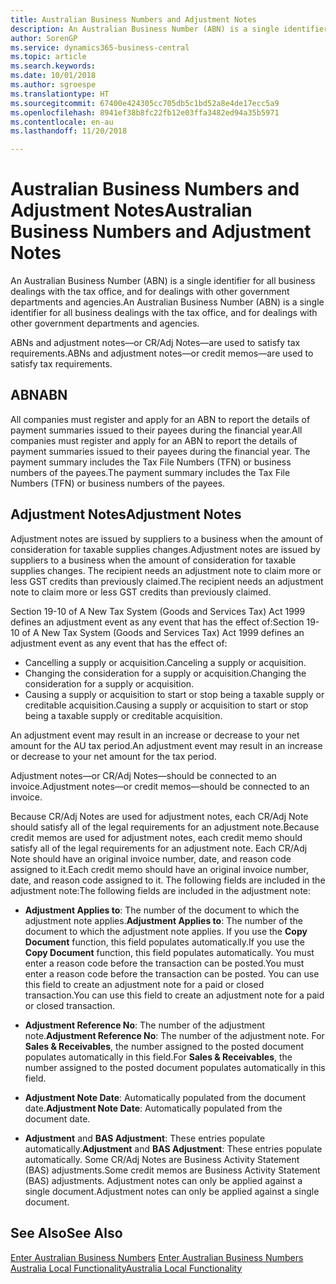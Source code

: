 ```yaml
---
title: Australian Business Numbers and Adjustment Notes
description: An Australian Business Number (ABN) is a single identifier for all business dealings with the tax office, and for dealings with other government departments and agencies.
author: SorenGP
ms.service: dynamics365-business-central
ms.topic: article
ms.search.keywords: 
ms.date: 10/01/2018
ms.author: sgroespe
ms.translationtype: HT
ms.sourcegitcommit: 67400e424305cc705db5c1bd52a8e4de17ecc5a9
ms.openlocfilehash: 8941ef38b8fc22fb12e03ffa3482ed94a35b5971
ms.contentlocale: en-au
ms.lasthandoff: 11/20/2018

---
```

# <a name="australian-business-numbers-and-adjustment-notes"></a><span data-ttu-id="61689-103">Australian Business Numbers and Adjustment Notes</span><span class="sxs-lookup"><span data-stu-id="61689-103">Australian Business Numbers and Adjustment Notes</span></span>
<span data-ttu-id="61689-104">An Australian Business Number (ABN) is a single identifier for all business dealings with the tax office, and for dealings with other government departments and agencies.</span><span class="sxs-lookup"><span data-stu-id="61689-104">An Australian Business Number (ABN) is a single identifier for all business dealings with the tax office, and for dealings with other government departments and agencies.</span></span>  

 <span data-ttu-id="61689-105">ABNs and adjustment notes—or CR/Adj Notes—are used to satisfy tax requirements.</span><span class="sxs-lookup"><span data-stu-id="61689-105">ABNs and adjustment notes—or credit memos—are used to satisfy tax requirements.</span></span>  

## <a name="abn"></a><span data-ttu-id="61689-106">ABN</span><span class="sxs-lookup"><span data-stu-id="61689-106">ABN</span></span>  
 <span data-ttu-id="61689-107">All companies must register and apply for an ABN to report the details of payment summaries issued to their payees during the financial year.</span><span class="sxs-lookup"><span data-stu-id="61689-107">All companies must register and apply for an ABN to report the details of payment summaries issued to their payees during the financial year.</span></span> <span data-ttu-id="61689-108">The payment summary includes the Tax File Numbers (TFN) or business numbers of the payees.</span><span class="sxs-lookup"><span data-stu-id="61689-108">The payment summary includes the Tax File Numbers (TFN) or business numbers of the payees.</span></span>  

## <a name="adjustment-notes"></a><span data-ttu-id="61689-109">Adjustment Notes</span><span class="sxs-lookup"><span data-stu-id="61689-109">Adjustment Notes</span></span>  
 <span data-ttu-id="61689-110">Adjustment notes are issued by suppliers to a business when the amount of consideration for taxable supplies changes.</span><span class="sxs-lookup"><span data-stu-id="61689-110">Adjustment notes are issued by suppliers to a business when the amount of consideration for taxable supplies changes.</span></span> <span data-ttu-id="61689-111">The recipient needs an adjustment note to claim more or less GST credits than previously claimed.</span><span class="sxs-lookup"><span data-stu-id="61689-111">The recipient needs an adjustment note to claim more or less GST credits than previously claimed.</span></span>  

 <span data-ttu-id="61689-112">Section 19-10 of A New Tax System (Goods and Services Tax) Act 1999 defines an adjustment event as any event that has the effect of:</span><span class="sxs-lookup"><span data-stu-id="61689-112">Section 19-10 of A New Tax System (Goods and Services Tax) Act 1999 defines an adjustment event as any event that has the effect of:</span></span>  

-   <span data-ttu-id="61689-113">Cancelling a supply or acquisition.</span><span class="sxs-lookup"><span data-stu-id="61689-113">Canceling a supply or acquisition.</span></span>  
-   <span data-ttu-id="61689-114">Changing the consideration for a supply or acquisition.</span><span class="sxs-lookup"><span data-stu-id="61689-114">Changing the consideration for a supply or acquisition.</span></span>  
-   <span data-ttu-id="61689-115">Causing a supply or acquisition to start or stop being a taxable supply or creditable acquisition.</span><span class="sxs-lookup"><span data-stu-id="61689-115">Causing a supply or acquisition to start or stop being a taxable supply or creditable acquisition.</span></span>  

<span data-ttu-id="61689-116">An adjustment event may result in an increase or decrease to your net amount for the AU tax period.</span><span class="sxs-lookup"><span data-stu-id="61689-116">An adjustment event may result in an increase or decrease to your net amount for the tax period.</span></span>  

<span data-ttu-id="61689-117">Adjustment notes—or CR/Adj Notes—should be connected to an invoice.</span><span class="sxs-lookup"><span data-stu-id="61689-117">Adjustment notes—or credit memos—should be connected to an invoice.</span></span>  

<span data-ttu-id="61689-118">Because CR/Adj Notes are used for adjustment notes, each CR/Adj Note should satisfy all of the legal requirements for an adjustment note.</span><span class="sxs-lookup"><span data-stu-id="61689-118">Because credit memos are used for adjustment notes, each credit memo should satisfy all of the legal requirements for an adjustment note.</span></span> <span data-ttu-id="61689-119">Each CR/Adj Note should have an original invoice number, date, and reason code assigned to it.</span><span class="sxs-lookup"><span data-stu-id="61689-119">Each credit memo should have an original invoice number, date, and reason code assigned to it.</span></span> <span data-ttu-id="61689-120">The following fields are included in the adjustment note:</span><span class="sxs-lookup"><span data-stu-id="61689-120">The following fields are included in the adjustment note:</span></span>  

- <span data-ttu-id="61689-121">**Adjustment Applies to**: The number of the document to which the adjustment note applies.</span><span class="sxs-lookup"><span data-stu-id="61689-121">**Adjustment Applies to**: The number of the document to which the adjustment note applies.</span></span> <span data-ttu-id="61689-122">If you use the **Copy Document** function, this field populates automatically.</span><span class="sxs-lookup"><span data-stu-id="61689-122">If you use the **Copy Document** function, this field populates automatically.</span></span> <span data-ttu-id="61689-123">You must enter a reason code before the transaction can be posted.</span><span class="sxs-lookup"><span data-stu-id="61689-123">You must enter a reason code before the transaction can be posted.</span></span> <span data-ttu-id="61689-124">You can use this field to create an adjustment note for a paid or closed transaction.</span><span class="sxs-lookup"><span data-stu-id="61689-124">You can use this field to create an adjustment note for a paid or closed transaction.</span></span>  

- <span data-ttu-id="61689-125">**Adjustment Reference No**: The number of the adjustment note.</span><span class="sxs-lookup"><span data-stu-id="61689-125">**Adjustment Reference No**: The number of the adjustment note.</span></span> <span data-ttu-id="61689-126">For **Sales & Receivables**, the number assigned to the posted document populates automatically in this field.</span><span class="sxs-lookup"><span data-stu-id="61689-126">For **Sales & Receivables**, the number assigned to the posted document populates automatically in this field.</span></span>  

- <span data-ttu-id="61689-127">**Adjustment Note Date**: Automatically populated from the document date.</span><span class="sxs-lookup"><span data-stu-id="61689-127">**Adjustment Note Date**: Automatically populated from the document date.</span></span>  

- <span data-ttu-id="61689-128">**Adjustment** and **BAS Adjustment**: These entries populate automatically.</span><span class="sxs-lookup"><span data-stu-id="61689-128">**Adjustment** and **BAS Adjustment**: These entries populate automatically.</span></span> <span data-ttu-id="61689-129">Some CR/Adj Notes are Business Activity Statement (BAS) adjustments.</span><span class="sxs-lookup"><span data-stu-id="61689-129">Some credit memos are Business Activity Statement (BAS) adjustments.</span></span> <span data-ttu-id="61689-130">Adjustment notes can only be applied against a single document.</span><span class="sxs-lookup"><span data-stu-id="61689-130">Adjustment notes can only be applied against a single document.</span></span>  

## <a name="see-also"></a><span data-ttu-id="61689-131">See Also</span><span class="sxs-lookup"><span data-stu-id="61689-131">See Also</span></span>  
 <span data-ttu-id="61689-132">[Enter Australian Business Numbers](how-to-enter-australian-business-numbers.md) </span><span class="sxs-lookup"><span data-stu-id="61689-132">[Enter Australian Business Numbers](how-to-enter-australian-business-numbers.md) </span></span>  
 [<span data-ttu-id="61689-133">Australia Local Functionality</span><span class="sxs-lookup"><span data-stu-id="61689-133">Australia Local Functionality</span></span>](australia-local-functionality.md)

